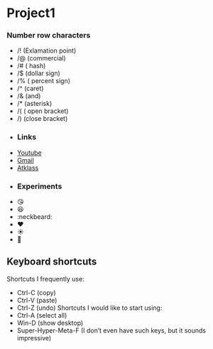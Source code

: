 # Project1
### Number row characters
* /! (Exlamation point)
* /@ (commercial)
* /# ( hash)
* /$ (dollar sign)
* /% ( percent sign)
* /^ (caret)
* /& (and)
* /* (asterisk)
* /( ( open bracket)
* /) (close bracket)
* ### Links
* [Youtube](https://www.youtube.com/?hl=tr&gl=TR)
* [Gmail](https://mail.google.com)
* [Atklass](https://app.atklass.com/)
* ### Experiments
* :kissing_heart:
* :satisfied:
* :neckbeard:
* :heart:
* :sunny:
* :green_heart:
## Keyboard shortcuts
Shortcuts I frequently use: 
- Ctrl-C (copy)
- Ctrl-V (paste)
- Ctrl-Z (undo)
Shortcuts I would like to start using: 
- Ctrl-A (select all)
- Win-D (show desktop)
- Super-Hyper-Meta-F (I don’t even have such keys, but it sounds impressive)
